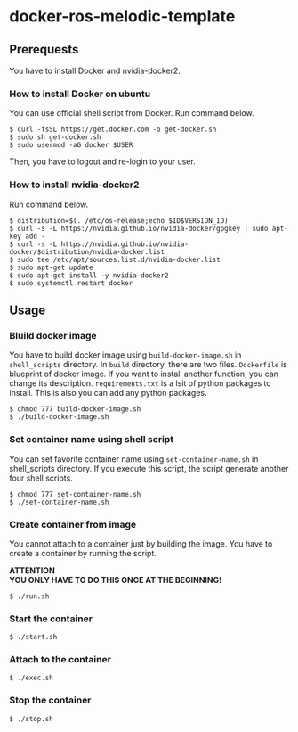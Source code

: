 # docker-ros-melodic-template
## Prerequests
You have to install Docker and nvidia-docker2.

### How to install Docker on ubuntu
You can use official shell script from Docker.
Run command below.
```
$ curl -fsSL https://get.docker.com -o get-docker.sh
$ sudo sh get-docker.sh
$ sudo usermod -aG docker $USER
```
Then, you have to logout and re-login to your user.

### How to install nvidia-docker2
Run command below.
```
$ distribution=$(. /etc/os-release;echo $ID$VERSION_ID)
$ curl -s -L https://nvidia.github.io/nvidia-docker/gpgkey | sudo apt-key add -
$ curl -s -L https://nvidia.github.io/nvidia-docker/$distribution/nvidia-docker.list
$ sudo tee /etc/apt/sources.list.d/nvidia-docker.list
$ sudo apt-get update
$ sudo apt-get install -y nvidia-docker2
$ sudo systemctl restart docker
```

## Usage
### Bluild docker image
You have to build docker image using `build-docker-image.sh` in `shell_scripts` directory.
In `build` directory, there are two files.
`Dockerfile` is blueprint of docker image. If you want to install another function, you can change its description.
`requirements.txt` is a lsit of python packages to install.
This is also you can add any python packages.
```
$ chmod 777 build-docker-image.sh
$ ./build-docker-image.sh
```

### Set container name using shell script
You can set favorite container name using `set-container-name.sh` in shell_scripts directory.
If you execute this script, the script generate another four shell scripts.
```
$ chmod 777 set-container-name.sh
$ ./set-container-name.sh
```

### Create container from image
You cannot attach to a container just by building the image.
You have to create a container by running the script.

**ATTENTION**  
**YOU ONLY HAVE TO DO THIS ONCE AT THE BEGINNING!**
```
$ ./run.sh
```


### Start the container
```
$ ./start.sh
```

### Attach to the container
```
$ ./exec.sh
```

### Stop the container
```
$ ./stop.sh
```